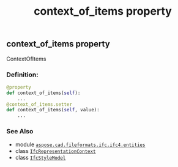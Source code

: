 ﻿---
title: context_of_items property
second_title: Aspose.CAD for Python via .NET API References
description: 
type: docs
weight: 30
url: /aspose.cad.fileformats.ifc.ifc4.entities/ifcstylemodel/context_of_items/
is_root: false
---

## context_of_items property


ContextOfItems
### Definition:
```python
@property
def context_of_items(self):
    ...
@context_of_items.setter
def context_of_items(self, value):
    ...
```

### See Also
* module [`aspose.cad.fileformats.ifc.ifc4.entities`](../../)
* class [`IfcRepresentationContext`](/cad/python-net/aspose.cad.fileformats.ifc.ifc4.entities/ifcrepresentationcontext)
* class [`IfcStyleModel`](/cad/python-net/aspose.cad.fileformats.ifc.ifc4.entities/ifcstylemodel)
